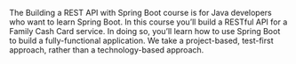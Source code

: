 The Building a REST API with Spring Boot course is for Java developers who want to learn Spring Boot. In this course you’ll build a RESTful API for a Family Cash Card service. In doing so, you’ll learn how to use Spring Boot to build a fully-functional application. We take a project-based, test-first approach, rather than a technology-based approach.
